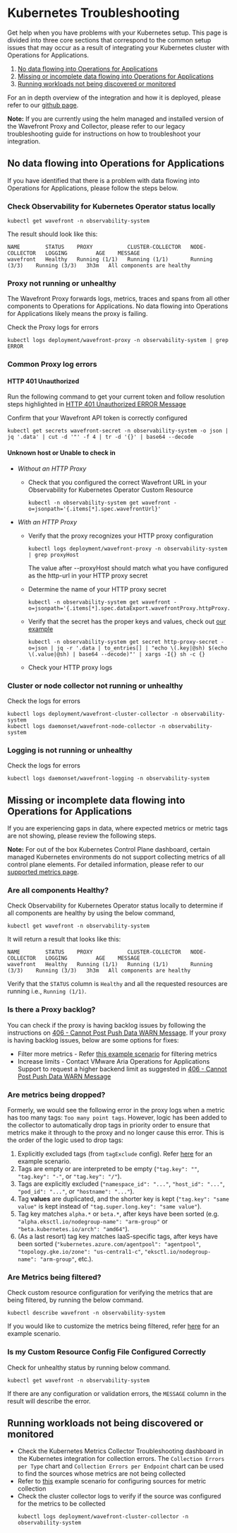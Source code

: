 # Kubernetes Troubleshooting

Get help when you have problems with your Kubernetes setup. This page is divided into three core sections that correspond to the common setup issues that may occur as a result of integrating your Kubernetes cluster with Operations for Applications.

1. [No data flowing into Operations for Applications](#no-data-flowing-into-operations-for-applications)
2. [Missing or incomplete data flowing into Operations for Applications](#missing-or-incomplete-data-flowing-into-operations-for-applications)
3. [Running workloads not being discovered or monitored](#running-workloads-not-being-discovered-or-monitored)

For an in depth overview of the integration and how it is deployed, please refer to our [github page](https://github.com/wavefrontHQ/observability-for-kubernetes).

**Note:** If you are currently using the helm managed and installed version of the Wavefront Proxy and Collector, please refer to our legacy troubleshooting guide for instructions on how to troubleshoot your integration.

## No data flowing into Operations for Applications

If you have identified that there is a problem with data flowing into Operations for Applications, please follow the steps below.

### Check Observability for Kubernetes Operator status locally
```
kubectl get wavefront -n observability-system
```
The result should look like this:
```
NAME        STATUS    PROXY           CLUSTER-COLLECTOR   NODE-COLLECTOR   LOGGING         AGE    MESSAGE
wavefront   Healthy   Running (1/1)   Running (1/1)       Running (3/3)    Running (3/3)   3h3m   All components are healthy
```

### Proxy not running or unhealthy

The Wavefront Proxy forwards logs, metrics, traces and spans from all other components to Operations for Applications. No data flowing into Operations for Applications likely means the proxy is failing.

Check the Proxy logs for errors
```
kubectl logs deployment/wavefront-proxy -n observability-system | grep ERROR
```

### Common Proxy log errors

#### HTTP 401 Unauthorized
Run the following command to get your current token and follow resolution steps highlighted in [HTTP 401 Unauthorized ERROR Message](https://docs.wavefront.com/proxies_troubleshooting.html#proxy-error-messages)

Confirm that your Wavefront API token is correctly configured
```
kubectl get secrets wavefront-secret -n observability-system -o json | jq '.data' | cut -d '"' -f 4 | tr -d '{}' | base64 --decode
```

#### Unknown host or Unable to check in
- *Without an HTTP Proxy*

  - Check that you configured the correct Wavefront URL in your Observability for Kubernetes Operator Custom Resource
    ```
    kubectl -n observability-system get wavefront -o=jsonpath='{.items[*].spec.wavefrontUrl}'
    ```
- *With an HTTP Proxy*

  - Verify that the proxy recognizes your HTTP proxy configuration
    ```
    kubectl logs deployment/wavefront-proxy -n observability-system | grep proxyHost
    ```
    The value after --proxyHost should match what you have configured as the http-url in your HTTP proxy secret

  - Determine the name of your HTTP proxy secret
    ```
    kubectl -n observability-system get wavefront -o=jsonpath='{.items[*].spec.dataExport.wavefrontProxy.httpProxy.secret}'
    ```
  - Verify that the secret has the proper keys and values, check out [our example](../deploy/scenarios/wavefront-proxy-with-http-proxy.yaml)
    ```
    kubectl -n observability-system get secret http-proxy-secret -o=json | jq -r '.data | to_entries[] | "echo \(.key|@sh) $(echo \(.value|@sh) | base64 --decode)"' | xargs -I{} sh -c {}
    ```
  - Check your HTTP proxy logs

### Cluster or node collector not running or unhealthy

Check the logs for errors
```
kubectl logs deployment/wavefront-cluster-collector -n observability-system
kubectl logs daemonset/wavefront-node-collector -n observability-system
```

### Logging is not running or unhealthy

Check the logs for errors
```
kubectl logs daemonset/wavefront-logging -n observability-system
```

## Missing or incomplete data flowing into Operations for Applications

If you are experiencing gaps in data, where expected metrics or metric tags are not showing, please review the following steps.

**Note:** For out of the box Kubernetes Control Plane dashboard, certain managed Kubernetes environments do not support collecting metrics of all control plane elements. For detailed information, please refer to our [supported metrics page](https://github.com/wavefrontHQ/observability-for-kubernetes/blob/main/docs/metrics.md#control-plane-metrics).

### Are all components Healthy?
Check Observability for Kubernetes Operator status locally to determine if all components are healthy by using the below command,
```
kubectl get wavefront -n observability-system
```
It will return a result that looks like this:
```
NAME        STATUS    PROXY           CLUSTER-COLLECTOR   NODE-COLLECTOR   LOGGING         AGE    MESSAGE
wavefront   Healthy   Running (1/1)   Running (1/1)       Running (3/3)    Running (3/3)   3h3m   All components are healthy
```
Verify that the `STATUS` column is `Healthy` and all the requested resources are running i.e., `Running (1/1)`.

### Is there a Proxy backlog?

You can check if the proxy is having backlog issues by following the instructions on [406 - Cannot Post Push Data WARN Message](https://docs.wavefront.com/proxies_troubleshooting.html#proxy-warn-messages). 
If your proxy is having backlog issues, below are some options for fixes:
- Filter more metrics - Refer [this example scenario](../deploy/scenarios/wavefront-collector-filtering.yaml) for filtering metrics
- Increase limits - Contact VMware Aria Operations for Applications Support to request a higher backend limit as suggested in [406 - Cannot Post Push Data WARN Message](https://docs.wavefront.com/proxies_troubleshooting.html#proxy-warn-messages)

### Are metrics being dropped?

Formerly, we would see the following error in the proxy logs when a metric has too many tags: `Too many point tags`.
However, logic has been added to the collector to automatically drop tags in priority order
to ensure that metrics make it through to the proxy and no longer cause this error.
This is the order of the logic used to drop tags:
1. Explicitly excluded tags (from `tagExclude` config).
   Refer [here](../deploy/scenarios/wavefront-full-config.yaml) for an example scenario.
1. Tags are empty or are interpreted to be empty (`"tag.key": ""`, `"tag.key": "-"`, or `"tag.key": "/"`).
1. Tags are explicitly excluded
   (`"namespace_id": "..."`, `"host_id": "..."`, `"pod_id": "..."`, or `"hostname": "..."`).
1. Tag **values** are duplicated, and the shorter key is kept
   (`"tag.key": "same value"` is kept instead of `"tag.super.long.key": "same value"`).
1. Tag key matches `alpha.*` or `beta.*`, after keys have been sorted
   (e.g. `"alpha.eksctl.io/nodegroup-name": "arm-group"` or `"beta.kubernetes.io/arch": "amd64"`).
1. (As a last resort) tag key matches IaaS-specific tags, after keys have been sorted
   (`"kubernetes.azure.com/agentpool": "agentpool"`, `"topology.gke.io/zone": "us-central1-c"`, `"eksctl.io/nodegroup-name": "arm-group"`, etc.).

### Are Metrics being filtered?

Check custom resource configuration for verifying the metrics that are being filtered, by running the below command.
```
kubectl describe wavefront -n observability-system
```
If you would like to customize the metrics being filtered, refer [here](../deploy/scenarios/wavefront-collector-filtering.yaml) for an example scenario.

### Is my Custom Resource Config File Configured Correctly

Check for unhealthy status by running below command.
```
kubectl get wavefront -n observability-system
```
If there are any configuration or validation errors, the `MESSAGE` column in the result will describe the error.

## Running workloads not being discovered or monitored

- Check the Kubernetes Metrics Collector Troubleshooting dashboard in the Kubernetes integration for collection errors. The `Collection Errors per Type` chart and `Collection Errors per Endpoint` chart can be used to find the sources whose metrics are not being collected
- Refer to [this](../deploy/scenarios/wavefront-full-config.yaml) example scenario for configuring sources for metric collection
- Check the cluster collector logs to verify if the source was configured for the metrics to be collected
  ```
  kubectl logs deployment/wavefront-cluster-collector -n observability-system
  ```